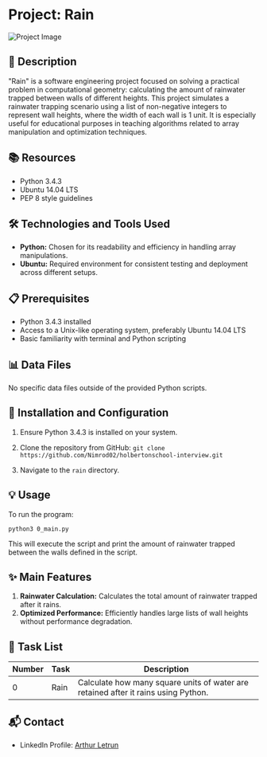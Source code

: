 # Project: Rain

![Project Image](attachment://A_visually_engaging_and_relevant_image_for_a_softw.png)

## 📝 Description
"Rain" is a software engineering project focused on solving a practical problem in computational geometry: calculating the amount of rainwater trapped between walls of different heights. This project simulates a rainwater trapping scenario using a list of non-negative integers to represent wall heights, where the width of each wall is 1 unit. It is especially useful for educational purposes in teaching algorithms related to array manipulation and optimization techniques.

## 📚 Resources
- Python 3.4.3
- Ubuntu 14.04 LTS
- PEP 8 style guidelines

## 🛠️ Technologies and Tools Used
- **Python:** Chosen for its readability and efficiency in handling array manipulations.
- **Ubuntu:** Required environment for consistent testing and deployment across different setups.

## 📋 Prerequisites
- Python 3.4.3 installed
- Access to a Unix-like operating system, preferably Ubuntu 14.04 LTS
- Basic familiarity with terminal and Python scripting

## 📊 Data Files
No specific data files outside of the provided Python scripts.

## 🚀 Installation and Configuration
1. Ensure Python 3.4.3 is installed on your system.
2. Clone the repository from GitHub:
`git clone https://github.com/Nimrod02/holbertonschool-interview.git`

3. Navigate to the `rain` directory.

## 💡 Usage
To run the program:

`python3 0_main.py`

This will execute the script and print the amount of rainwater trapped between the walls defined in the script.

## ✨ Main Features
1. **Rainwater Calculation:** Calculates the total amount of rainwater trapped after it rains.
2. **Optimized Performance:** Efficiently handles large lists of wall heights without performance degradation.

## 📝 Task List
| Number | Task            | Description                                         |
| ------ | --------------- | --------------------------------------------------- |
| 0      | Rain            | Calculate how many square units of water are retained after it rains using Python. |

## 📬 Contact
- LinkedIn Profile: [Arthur Letrun](https://linkedin.com/in/Arthur-letrun)
